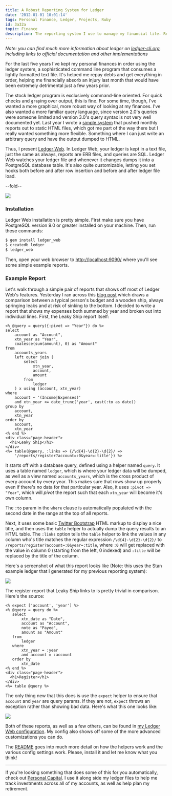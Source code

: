 ```yaml
---
title: A Robust Reporting System for Ledger
date: '2012-01-01 10:01:14'
tags: Personal Finance, Ledger, Projects, Ruby
id: 3a32a
topic: Finance
description: The reporting system I use to manage my financial life. Reports are just HTML and ERB with a smattering of SQL.
---
```


*Note: you can find much more information about ledger on [ledger-cli.org](http://ledger-cli.org), including links to official documentation and other implementations*

For the last five years I've kept my personal finances in order using the ledger system, a sophisticated command line program that consumes a lightly formatted text file. It's helped me repay debts and get everything in order, helping me financially absorb an injury last month that would have been extremely detrimental just a few years prior.

The stock ledger program is exclusively command-line oriented. For quick checks and `grep`ing over output, this is fine. For some time, though, I've wanted a more graphical, more robust way of looking at my finances. I've also wanted a more familiar query language, since version 2.0's queries were someone limited and version 3.0's query syntax is not very well documented yet. Last year I wrote a [simple system](/program-your-finances-reporting-for-fun-and-profit) that pushed monthly reports out to static HTML files, which got me part of the way there but I really wanted something more flexible. Something where I can just write an arbitrary query and have the output dumped to HTML.

Thus, I present [Ledger Web](https://github.com/peterkeen/ledger-web). In Ledger Web, your ledger is kept in a text file, just the same as always, reports are ERB files, and queries are SQL. Ledger Web watches your ledger file and whenever it changes dumps it into a PostgreSQL database table. It's also quite customizable, letting you set hooks both before and after row insertion and before and after ledger file load.

--fold--

<a href="https://track.flexlinkspro.com/a.ashx?foid=1103501.2025983&foc=2&fot=9999&fos=1" rel="nofollow" target="_blank" alt="Leaderboard" title="All your accounts, Benefits-0015" ><img border="0" src="https://content.flexlinks.com/sharedimages/products/2025983/1424472.gif" style="max-width: 100%;" /></a><img src="https://track.flexlinkspro.com/i.ashx?foid=1103501.2025983&fot=9999&foc=2&fos=1" border="0" width="0" height="0" style="opacity: 0;"/>

### Installation

Ledger Web installation is pretty simple. First make sure you have PostgreSQL version 9.0 or greater installed on your machine. Then, run these commands:

```bash
$ gem install ledger_web
$ createdb ledger
$ ledger_web
```

Then, open your web browser to [http://localhost:9090/](http://localhost:9090/) where you'll see some simple example reports. 

### Example Report

Let's walk through a simple pair of reports that shows off most of Ledger Web's features. Yesterday I ran across this [blog post](http://earlyretirementextreme.com/your-budget-is-like-sinking-ship.html) which draws a comparison between a typical person's budget and a wooden ship, always springing leaks and at risk of sinking to the bottom. I decided to write a report that shows my expenses both summed by year and broken out into individual lines. First, the Leaky Ship report itself:

```erb
<% @query = query({:pivot => "Year"}) do %>
select
    account as "Account",
    xtn_year as "Year",
    coalesce(sum(amount), 0) as "Amount"
from
    accounts_years
    left outer join (
        select
            xtn_year,
            account,
            amount
        from
            ledger
    ) x using (account, xtn_year)
where
    account ~ '(Income|Expenses)'
    and xtn_year <= date_trunc('year', cast(:to as date))
group by
    account,
    xtn_year
order by
    account,
    xtn_year
<% end %>
<div class="page-header">
  <h1>Leaky Ship</h1>
</div>
<%= table(@query, :links => {/\d{4}-\d{2}-\d{2}/ =>
    '/reports/register?account=:0&year=:title'}) %>
```

It starts off with a database query, defined using a helper named `query`. It uses a table named `ledger`, which is where your ledger data will be dumped, as well as a view named `accounts_years`, which is the cross product of every account by every year. This makes sure that rows show up properly even if there's no data for that particular year. Also, it uses `:pivot => "Year"`, which will *pivot* the report such that each `xtn_year` will become it's own column.

The `:to` param in the `where` clause is automatically populated with the second date in the range at the top of all reports.

Next, it uses some basic [Twitter Bootstrap](http://twitter.github.com/bootstrap) HTML markup to display a nice title, and then uses the `table` helper to actually dump the query results to an HTML table. The `:links` option tells the `table` helper to link the values in any column who's title matches the regular expression `/\d{4}-\d{2}-\d{2}/` to `/reports/register?account=:0&year=:title`, where `:0` will get replaced with the value in column 0 (starting from the left, 0 indexed) and `:title` will be replaced by the title of the column.

Here's a screenshot of what this report looks like (Note: this uses the Stan example ledger that I generated for my previous reporting system):

<a href="https://d2s7foagexgnc2.cloudfront.net/files/5f017c22b146e19d6c1a/leaky_ship.png"><img class="thumbnail" src="https://d2s7foagexgnc2.cloudfront.net/files/1ec86c1079d7aef07aff/leaky_ship_small.png"></a>

The register report that Leaky Ship links to is pretty trivial in comparison. Here's the source:

```erb
<% expect ['account', 'year'] %>
<% @query = query do %>
   select
       xtn_date as "Date",
       account as "Account",
       note as "Payee",
       amount as "Amount"
   from
       ledger
   where
       xtn_year = :year
       and account = :account
   order by
       xtn_date
<% end %>
<div class="page-header">
  <h1>Register</h1>
</div>
<%= table @query %>
```

The only thing new that this does is use the `expect` helper to ensure that `account` and `year` are query params. If they are not, `expect` throws an exception rather than showing bad data. Here's what this one looks like:

<a href="https://d2s7foagexgnc2.cloudfront.net/files/f8ca9831fc1be3388c09/register.png"><img class="thumbnail" src="https://d2s7foagexgnc2.cloudfront.net/files/c33219c7fa541dda453e/register_small.png"></a>

Both of these reports, as well as a few others, can be found in [my Ledger Web configuration](https://github.com/peterkeen/ledger-web-config). My config also shows off some of the more advanced customizations you can do.

The [README](https://github.com/peterkeen/ledger-web) goes into much more detail on how the helpers work and the various config settings work. Please, install it and let me know what you think!

---

If you're looking something that does some of this for you automatically, check out <a href="https://track.flexlinkspro.com/a.ashx?foid=1103501.2107475&foc=1&fot=9999&fos=1" rel="nofollow" target="_blank" >Personal Capital</a>. I use it along side my ledger files to help me track investments across all of my accounts, as well as help plan my retirement.
